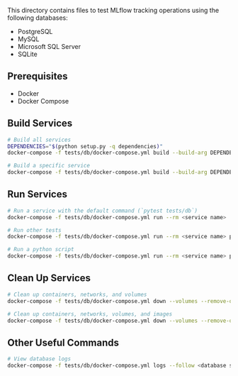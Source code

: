 This directory contains files to test MLflow tracking operations using the following databases:

- PostgreSQL
- MySQL
- Microsoft SQL Server
- SQLite

## Prerequisites

- Docker
- Docker Compose

## Build Services

```bash
# Build all services
DEPENDENCIES="$(python setup.py -q dependencies)"
docker-compose -f tests/db/docker-compose.yml build --build-arg DEPENDENCIES="$DEPENDENCIES"

# Build a specific service
docker-compose -f tests/db/docker-compose.yml build --build-arg DEPENDENCIES="$DEPENDENCIES" <service name>
```

## Run Services

```bash
# Run a service with the default command (`pytest tests/db`)
docker-compose -f tests/db/docker-compose.yml run --rm <service name>

# Run other tests
docker-compose -f tests/db/docker-compose.yml run --rm <service name> pytest /path/to/directory/or/script

# Run a python script
docker-compose -f tests/db/docker-compose.yml run --rm <service name> python /path/to/script
```

## Clean Up Services

```bash
# Clean up containers, networks, and volumes
docker-compose -f tests/db/docker-compose.yml down --volumes --remove-orphans

# Clean up containers, networks, volumes, and images
docker-compose -f tests/db/docker-compose.yml down --volumes --remove-orphans --rmi all
```

## Other Useful Commands

```bash
# View database logs
docker-compose -f tests/db/docker-compose.yml logs --follow <database service name>
```
